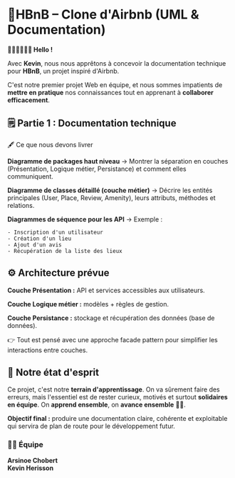 # 🌆HBnB – Clone d'Airbnb (UML & Documentation)

**👩🏼‍🎓👨🏼‍🎓 Hello !**

Avec **Kevin**, nous nous apprêtons à concevoir la documentation technique pour **HBnB**, un projet inspiré d'Airbnb.

C'est notre premier projet Web en équipe, et nous sommes impatients de **mettre en pratique** nos connaissances tout en apprenant à **collaborer efficacement**.


## 🗒️ Partie 1 : Documentation technique
🖋️ Ce que nous devons livrer

**Diagramme de packages haut niveau**
→ Montrer la séparation en couches (Présentation, Logique métier, Persistance) et comment elles communiquent.

**Diagramme de classes détaillé (couche métier)**
→ Décrire les entités principales (User, Place, Review, Amenity), leurs attributs, méthodes et relations.

**Diagrammes de séquence pour les API**
→ Exemple :

    - Inscription d'un utilisateur 
    - Création d'un lieu 
    - Ajout d'un avis 
    - Récupération de la liste des lieux 




## ⚙️ Architecture prévue

**Couche Présentation :** API et services accessibles aux utilisateurs.

**Couche Logique métier :** modèles + règles de gestion.

**Couche Persistance :** stockage et récupération des données (base de données).

👉 Tout est pensé avec une approche facade pattern pour simplifier les interactions entre couches.


## 🧠 Notre état d'esprit

Ce projet, c'est notre **terrain d'apprentissage**. On va sûrement faire des erreurs, mais l'essentiel est de rester curieux, motivés et surtout **solidaires en équipe**. On **apprend ensemble**, on **avance ensemble** 🙏🏼.

**Objectif final :** produire une documentation claire, cohérente et exploitable qui servira de plan de route pour le développement futur.

### 👩‍💻 Équipe

**Arsinoe Chobert** \
**Kevin Herisson**
